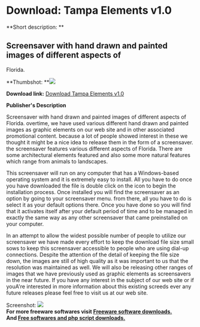 # Download: Tampa Elements v1.0

**Short description: **

## Screensaver with hand drawn and painted images of different aspects of
Florida.

  
**Thumbshot: **![](http://www.freewarefiles.com/screenshot/tampaelesaver_md.jpg)   
  
**Download link:** [Download Tampa Elements v1.0](http://freesoftwares.boysofts.com/Tampa-Elements-V_program_35100.html)  
  

**Publisher's Description**  
  

Screensaver with hand drawn and painted images of different aspects of
Florida. overtime, we have used various different hand drawn and painted
images as graphic elements on our web site and in other associated promotional
content. because a lot of people showed interest in these we thought it might
be a nice idea to release them in the form of a screensaver. the screensaver
features various different aspects of Florida. There are some architectural
elements featured and also some more natural features which range from animals
to landscapes.

This screensaver will run on any computer that has a Windows-based operating
system and it is extremely easy to install. All you have to do once you have
downloaded the file is double click on the icon to begin the installation
process. Once installed you will find the screensaver as an option by going to
your screensaver menu. from there, all you have to do is select it as your
default options there. Once you have done so you will find that it activates
itself after your default period of time and to be managed in exactly the same
way as any other screensaver that came preinstalled on your computer.

In an attempt to allow the widest possible number of people to utilize our
screensaver we have made every effort to keep the download file size small
sows to keep this screensaver accessible to people who are using dial-up
connections. Despite the attention of the detail of keeping the file size
down, the images are still of high quality as it was important to us that the
resolution was maintained as well. We will also be releasing other ranges of
images that we have previously used as graphic elements as screensavers in the
near future. If you have any interest in the subject of our web site or if
youA're interested in more information about this existing screeds ever any
future releases please feel free to visit us at our web site.

  
  
Screenshot: ![](http://www.freewarefiles.com/screenshot/tampaelesaver.jpg)  
**For more freeware softwares visit [Freeware software downloads.](http://freesoftwares.boysofts.com/)**   
**And [Free softwares and php script downloads.](http://www.boysofts.com/)**

